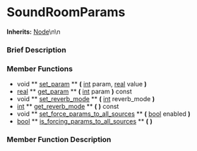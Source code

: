 #  SoundRoomParams  
**Inherits:** [Node](class_node)\\n\\n
###  Brief Description  


###  Member Functions 
  * void  ** [set_param](#set_param) **  **(** [int](class_int) param, [real](class_real) value  **)**
  * [real](class_real)  ** [get_param](#get_param) **  **(** [int](class_int) param  **)** const
  * void  ** [set_reverb_mode](#set_reverb_mode) **  **(** [int](class_int) reverb_mode  **)**
  * [int](class_int)  ** [get_reverb_mode](#get_reverb_mode) **  **(** **)** const
  * void  ** [set_force_params_to_all_sources](#set_force_params_to_all_sources) **  **(** [bool](class_bool) enabled  **)**
  * [bool](class_bool)  ** [is_forcing_params_to_all_sources](#is_forcing_params_to_all_sources) **  **(** **)**

###  Member Function Description  
